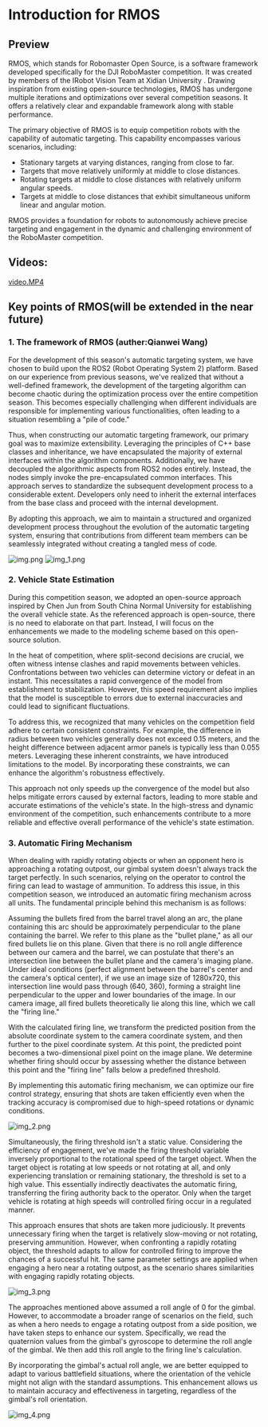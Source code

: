 # Introduction for  RMOS





## Preview
RMOS, which stands for Robomaster Open Source, is a software framework developed specifically for 
the DJI RoboMaster competition. It was created by members of the IRobot Vision Team at Xidian
University . Drawing inspiration from existing open-source technologies, 
RMOS has undergone multiple iterations and optimizations over several competition seasons.
It offers a relatively clear and expandable framework along with stable performance.

The primary objective of RMOS is to equip competition robots with the capability of automatic targeting. This capability encompasses various scenarios, including:

-    Stationary targets at varying distances, ranging from close to far.
-    Targets that move relatively uniformly at middle to close distances.
 -   Rotating targets at middle to close distances with relatively uniform angular speeds.
 -   Targets at middle to close distances that exhibit simultaneous uniform linear and angular motion.

RMOS provides a foundation for robots to autonomously achieve precise targeting and engagement in the dynamic and challenging environment of the RoboMaster competition.


## Videos: 
[video.MP4](pic%2Fvideo.MP4)

## Key points of RMOS(will be extended in the near future)


### 1.  The framework of RMOS (auther:Qianwei Wang)

For the development of this season's automatic targeting system, 
we have chosen to build upon the ROS2 (Robot Operating System 2) platform. 
Based on our experience from previous seasons, we've realized that without a well-defined 
framework, the development of the targeting algorithm can become chaotic during the optimization 
process over the entire competition season. This becomes especially challenging when different 
individuals are responsible for implementing various functionalities, often leading to a situation 
resembling a "pile of code."

Thus, when constructing our automatic targeting framework, our primary goal was to maximize 
extensibility. Leveraging the principles of C++ base classes and inheritance, we have encapsulated 
the majority of external interfaces within the algorithm components. Additionally, we have decoupled 
the algorithmic aspects from ROS2 nodes entirely. Instead, the nodes simply invoke the pre-encapsulated 
common interfaces. This approach serves to standardize the subsequent development process to a 
considerable extent. Developers only need to inherit the external interfaces from the base class 
and proceed with the internal development.

By adopting this approach, we aim to maintain a structured and organized 
development process throughout the evolution of the automatic targeting system, 
ensuring that contributions from different team members can be seamlessly integrated 
without creating a tangled mess of code.

![img.png](pic%2Fimg.png)
![img_1.png](pic%2Fimg_1.png)

### 2. Vehicle State Estimation

During this competition season, we adopted an open-source approach inspired by Chen Jun from South China Normal University for establishing the overall vehicle state. As the referenced approach is open-source, there is no need to elaborate on that part. Instead, I will focus on the enhancements we made to the modeling scheme based on this open-source solution.

In the heat of competition, where split-second decisions are crucial, we often witness intense clashes and rapid movements between vehicles. Confrontations between two vehicles can determine victory or defeat in an instant. This necessitates a rapid convergence of the model from establishment to stabilization. However, this speed requirement also implies that the model is susceptible to errors due to external inaccuracies and could lead to significant fluctuations.

To address this, we recognized that many vehicles on the competition field adhere to certain consistent constraints. For example, the difference in radius between two vehicles generally does not exceed 0.15 meters, and the height difference between adjacent armor panels is typically less than 0.055 meters. Leveraging these inherent constraints, we have introduced limitations to the model. By incorporating these constraints, we can enhance the algorithm's robustness effectively.

This approach not only speeds up the convergence of the model but also helps mitigate errors caused by external factors, leading to more stable and accurate estimations of the vehicle's state. In the high-stress and dynamic environment of the competition, such enhancements contribute to a more reliable and effective overall performance of the vehicle's state estimation.



###  3. Automatic Firing Mechanism

When dealing with rapidly rotating objects or when an opponent hero is approaching a rotating outpost, our gimbal system doesn't always track the target perfectly. In such scenarios, relying on the operator to control the firing can lead to wastage of ammunition. To address this issue, in this competition season, we introduced an automatic firing mechanism across all units. The fundamental principle behind this mechanism is as follows:

Assuming the bullets fired from the barrel travel along an arc, the plane containing this arc should be approximately perpendicular to the plane containing the barrel. We refer to this plane as the "bullet plane," as all our fired bullets lie on this plane. Given that there is no roll angle difference between our camera and the barrel, we can postulate that there's an intersection line between the bullet plane and the camera's imaging plane. Under ideal conditions (perfect alignment between the barrel's center and the camera's optical center), if we use an image size of 1280x720, this intersection line would pass through (640, 360), forming a straight line perpendicular to the upper and lower boundaries of the image. In our camera image, all fired bullets theoretically lie along this line, which we call the "firing line."

With the calculated firing line, we transform the predicted position from the absolute coordinate system to the camera coordinate system, and then further to the pixel coordinate system. At this point, the predicted point becomes a two-dimensional pixel point on the image plane. We determine whether firing should occur by assessing whether the distance between this point and the "firing line" falls below a predefined threshold.

By implementing this automatic firing mechanism, we can optimize our fire control strategy, ensuring that shots are taken efficiently even when the tracking accuracy is compromised due to high-speed rotations or dynamic conditions.



![img_2.png](pic%2Fimg_2.png)

Simultaneously, the firing threshold isn't a static value. Considering the efficiency of engagement, we've made the firing threshold variable inversely proportional to the rotational speed of the target object. When the target object is rotating at low speeds or not rotating at all, and only experiencing translation or remaining stationary, the threshold is set to a high value. This essentially indirectly deactivates the automatic firing, transferring the firing authority back to the operator. Only when the target vehicle is rotating at high speeds will controlled firing occur in a regulated manner.

This approach ensures that shots are taken more
judiciously. 
It prevents unnecessary firing when the target is relatively slow-moving or not rotating, preserving 
ammunition. However, when confronting a rapidly rotating object, the threshold adapts to allow for 
controlled firing to improve the chances of a successful hit. The same parameter settings are applied 
when engaging a hero near a rotating outpost, as the scenario shares similarities with engaging rapidly
rotating objects.

![img_3.png](pic%2Fimg_3.png)


The approaches mentioned above assumed a roll angle of 0 for the gimbal. However, to accommodate a broader range of scenarios on the field, such as when a hero needs to engage a rotating outpost from a side position, we have taken steps to enhance our system. Specifically, we read the quaternion values from the gimbal's gyroscope to determine the roll angle of the gimbal. We then add this roll angle to the firing line's calculation.

By incorporating the gimbal's actual roll angle, we are better equipped to adapt to various battlefield situations, where the orientation of the vehicle might not align with the standard assumptions. This enhancement allows us to maintain accuracy and effectiveness in targeting, regardless of the gimbal's roll orientation.


![img_4.png](pic%2Fimg_4.png)